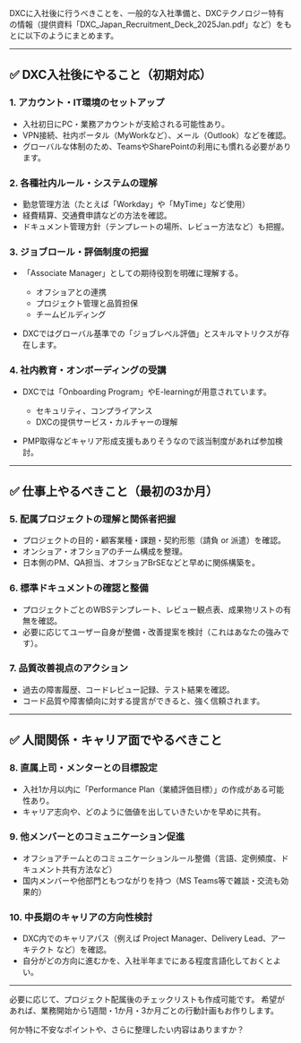 DXCに入社後に行うべきことを、一般的な入社準備と、DXCテクノロジー特有の情報（提供資料「DXC\_Japan\_Recruitment\_Deck\_2025Jan.pdf」など）をもとに以下のようにまとめます。

---

## ✅ DXC入社後にやること（初期対応）

### 1. **アカウント・IT環境のセットアップ**

* 入社初日にPC・業務アカウントが支給される可能性あり。
* VPN接続、社内ポータル（MyWorkなど）、メール（Outlook）などを確認。
* グローバルな体制のため、TeamsやSharePointの利用にも慣れる必要があります。

### 2. **各種社内ルール・システムの理解**

* 勤怠管理方法（たとえば「Workday」や「MyTime」など使用）
* 経費精算、交通費申請などの方法を確認。
* ドキュメント管理方針（テンプレートの場所、レビュー方法など）も把握。

### 3. **ジョブロール・評価制度の把握**

* 「Associate Manager」としての期待役割を明確に理解する。

  * オフショアとの連携
  * プロジェクト管理と品質担保
  * チームビルディング
* DXCではグローバル基準での「ジョブレベル評価」とスキルマトリクスが存在します。

### 4. **社内教育・オンボーディングの受講**

* DXCでは「Onboarding Program」やE-learningが用意されています。

  * セキュリティ、コンプライアンス
  * DXCの提供サービス・カルチャーの理解
* PMP取得などキャリア形成支援もありそうなので該当制度があれば参加検討。

---

## ✅ 仕事上やるべきこと（最初の3か月）

### 5. **配属プロジェクトの理解と関係者把握**

* プロジェクトの目的・顧客業種・課題・契約形態（請負 or 派遣）を確認。
* オンショア・オフショアのチーム構成を整理。
* 日本側のPM、QA担当、オフショアBrSEなどと早めに関係構築を。

### 6. **標準ドキュメントの確認と整備**

* プロジェクトごとのWBSテンプレート、レビュー観点表、成果物リストの有無を確認。
* 必要に応じてユーザー自身が整備・改善提案を検討（これはあなたの強みです）。

### 7. **品質改善視点のアクション**

* 過去の障害履歴、コードレビュー記録、テスト結果を確認。
* コード品質や障害傾向に対する提言ができると、強く信頼されます。

---

## ✅ 人間関係・キャリア面でやるべきこと

### 8. **直属上司・メンターとの目標設定**

* 入社1か月以内に「Performance Plan（業績評価目標）」の作成がある可能性あり。
* キャリア志向や、どのように価値を出していきたいかを早めに共有。

### 9. **他メンバーとのコミュニケーション促進**

* オフショアチームとのコミュニケーションルール整備（言語、定例頻度、ドキュメント共有方法など）
* 国内メンバーや他部門ともつながりを持つ（MS Teams等で雑談・交流も効果的）

### 10. **中長期のキャリアの方向性検討**

* DXC内でのキャリアパス（例えば Project Manager、Delivery Lead、アーキテクト など）を確認。
* 自分がどの方向に進むかを、入社半年までにある程度言語化しておくとよい。

---

必要に応じて、プロジェクト配属後のチェックリストも作成可能です。
希望があれば、業務開始から1週間・1か月・3か月ごとの行動計画もお作りします。

何か特に不安なポイントや、さらに整理したい内容はありますか？
